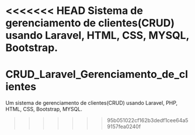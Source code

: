 <<<<<<< HEAD
Sistema de gerenciamento de clientes(CRUD) usando Laravel, HTML, CSS, MYSQL, Bootstrap.
=======
# CRUD_Laravel_Gerenciamento_de_clientes
Um sistema de gerenciamento de clientes(CRUD) usando Laravel, PHP, HTML, CSS, Bootstrap, MYSQL.

>>>>>>> 95b051022cf162b3dedf1cee64a59157fea0240f
